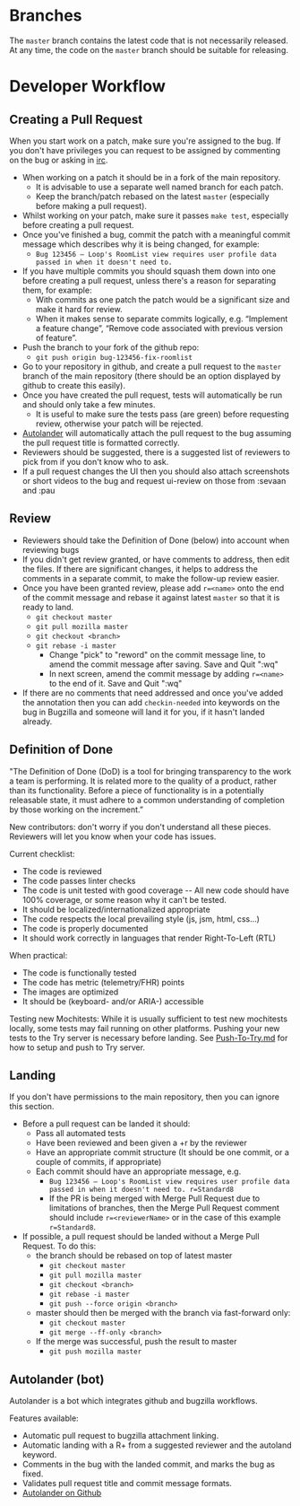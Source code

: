 Branches
========

The `master` branch contains the latest code that is not necessarily released.
At any time, the code on the `master` branch should be suitable for releasing.

Developer Workflow
==================

Creating a Pull Request
-----------------------

When you start work on a patch, make sure you're assigned to the bug. If you
don't have privileges you can request to be assigned by commenting on the bug or
asking in [irc](https://wiki.mozilla.org/Loop#Communication_Channels).

* When working on a patch it should be in a fork of the main repository.
  * It is advisable to use a separate well named branch for each patch.
  * Keep the branch/patch rebased on the latest `master` (especially before making
a pull request).
* Whilst working on your patch, make sure it passes `make test`, especially before
creating a pull request.
* Once you've finished a bug, commit the patch with a meaningful commit message
which describes why it is being changed, for example:
  * `Bug 123456 – Loop's RoomList view requires user profile data passed in when
it doesn't need to.`
* If you have multiple commits you should squash them down into one before
creating a pull request, unless there's a reason for separating them, for example:
  * With commits as one patch the patch would be a significant size and make it
hard for review.
  * When it makes sense to separate commits logically, e.g. “Implement a feature
change”, “Remove code associated with previous version of feature”.
* Push the branch to your fork of the github repo:
  * `git push origin bug-123456-fix-roomlist`
* Go to your repository in github, and create a pull request to the `master`
branch of the main repository (there should be an option displayed by github to
create this easily).
* Once you have created the pull request, tests will automatically be run and
should only take a few minutes.
  * It is useful to make sure the tests pass (are green) before requesting review,
otherwise your patch will be rejected.
* [Autolander](#autolander-bot) will automatically attach the pull request to the bug assuming the
pull request title is formatted correctly.
* Reviewers should be suggested, there is a suggested list of reviewers to pick from
if you don't know who to ask.
* If a pull request changes the UI then you should also attach screenshots or short
videos to the bug and request ui-review on those from :sevaan and :pau

Review
------

* Reviewers should take the Definition of Done (below) into account when reviewing bugs
* If you didn't get review granted, or have comments to address, then edit the
files. If there are significant changes, it helps to address the comments in a
separate commit, to make the follow-up review easier.
* Once you have been granted review, please add `r=<name>` onto the end of the
commit message and rebase it against latest `master` so that it is ready to land.
  * `git checkout master`
  * `git pull mozilla master`
  * `git checkout <branch>`
  * `git rebase -i master`
    * Change "pick" to "reword" on the commit message line, to amend the commit message after saving. Save and Quit ":wq"
    * In next screen, amend the commit message by adding `r=<name>` to the end of it. Save and Quit ":wq"
* If there are no comments that need addressed and once you've added the annotation
then you can add `checkin-needed` into keywords on the bug in Bugzilla and someone will land it for you, if
it hasn't landed already.

Definition of Done
------------------

"The Definition of Done (DoD) is a tool for bringing transparency to the work a
team is performing.  It is related more to the quality of a product, rather than
its functionality.  Before a piece of functionality is in a potentially releasable
state, it must adhere to a common understanding of completion by those working on
the increment.”

New contributors: don't worry if you don't understand all these pieces.  Reviewers
will let you know when your code has issues.

Current checklist:
- The code is reviewed
- The code passes linter checks
- The code is unit tested with good coverage
-- All new code should have 100% coverage, or some reason why it can't be tested.
- It should be localized/internationalized appropriate
- The code respects the local prevailing style (js, jsm, html, css…)
- The code is properly documented
- It should work correctly in languages that render Right-To-Left (RTL)

When practical:
- The code is functionally tested
- The code has metric (telemetry/FHR) points
- The images are optimized
- It should be (keyboard- and/or ARIA-) accessible

Testing new Mochitests:
While it is usually sufficient to test new mochitests locally, some tests 
may fail running on other platforms. Pushing your new tests to the Try 
server is necessary before landing. See [Push-To-Try.md](docs/Push-To-Try.md) 
for how to setup and push to Try server.

Landing
-------

If you don't have permissions to the main repository, then you can ignore this section.

* Before a pull request can be landed it should:
  * Pass all automated tests
  * Have been reviewed and been given a +r by the reviewer
  * Have an appropriate commit structure (It should be one commit, or a couple of commits, if appropriate)
  * Each commit should have an appropriate message, e.g.
    * `Bug 123456 – Loop's RoomList view requires user profile data passed in when
it doesn't need to. r=Standard8`
    * If the PR is being merged with Merge Pull Request due to limitations of branches,
      then the Merge Pull Request comment should include `r=<reviewerName>`
      or in the case of this example `r=Standard8`.
* If possible, a pull request should be landed without a Merge Pull Request.
  To do this:
  * the branch should be rebased on top of latest master
    * `git checkout master`
    * `git pull mozilla master`
    * `git checkout <branch>`
    * `git rebase -i master`
    * `git push --force origin <branch>`
  * master should then be merged with the branch via fast-forward only:
    * `git checkout master`
    * `git merge --ff-only <branch>`
  * If the merge was successful, push the result to master
    * `git push mozilla master`

Autolander (bot)
----------------

Autolander is a bot which integrates github and bugzilla workflows.

Features available:
  - Automatic pull request to bugzilla attachment linking.
  - Automatic landing with a R+ from a suggested reviewer and the autoland keyword.
  - Comments in the bug with the landed commit, and marks the bug as fixed.
  - Validates pull request title and commit message formats.
  - [Autolander on Github](https://github.com/mozilla/autolander)
